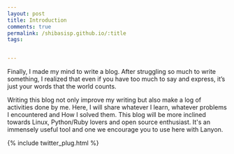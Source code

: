 ```yaml
---
layout: post
title: Introduction
comments: true
permalink: /shibasisp.github.io/:title
tags:


---
```


   Finally, I made my mind to write a blog. After struggling so much to write something, I realized that even if you have too much to say and express, it’s just your words that the world counts.

   Writing this blog not only improve my writing but also make a log of activities done by me. Here, I will share whatever I learn, whatever problems I encountered and How I solved them. This blog will be more inclined towards Linux, Python/Ruby lovers and open source enthusiast. 
It's an immensely useful tool and one we encourage you to use here with Lanyon.


{% include twitter_plug.html %}
